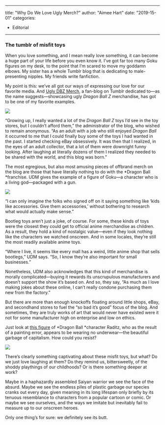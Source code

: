 
---
title: "Why Do We Love Ugly Merch?"
author: "Aimee Hart"
date: "2019-15-01"
categories:
- Editorial
---

### The tumblr of misfit toys

When you love something, and I mean really love something, it can become a huge part of your life before you even know it. I’ve got far too many Goku figures on my desk, to the point that I’m scared to move my goddamn elbows. My sister has a whole Tumblr blog that is dedicating to male-presenting nipples. My friends write fanfiction. 

My point is this: we’ve all got our ways of expressing our love for our favorite media. And [Ugly DBZ Merch](http://uglydbzmerch.tumblr.com/), a fan-blog on Tumblr dedicated to—as the name suggests—showcasing ugly *Dragon Ball Z* merchandise, has got to be one of my favorite examples. 

![](/wp-content/uploads/2019/01/Broly-Scream.jpg?w=1170&#038;ssl=1)

“Growing up, I really wanted a lot of the *Dragon Ball Z* toys I&#8217;d see in the toy stores, but I couldn&#8217;t afford them,” the administrator of the blog, who wished to remain anonymous. “As an adult with a job who still enjoyed *Dragon Ball* it occurred to me that I could finally buy some of the toys I had wanted in the past. I started checking eBay obsessively. It was then that I realized, in the eyes of an adult collector, that a lot of them were downright funny looking. After laughing at literally dozens of them I realized they needed to be shared with the world, and this blog was born.”

The most egregious, but also most amusing pieces of offbrand merch on the blog are those that have literally nothing to do with the *Dragon Ball *franchise. UDM gives the example of a figure of Goku—a character who is a living god—packaged with a gun. 

![](/wp-content/uploads/2019/01/tumblr_nsf2xj84F91rj0fx8o1_500.jpg?w=1170&#038;ssl=1)

“I can only imagine the folks who signed off on it saying something like ‘kids like accessories. Give them accessories,’ without bothering to research what would actually make sense.” 

Bootleg toys aren’t just a joke, of course. For some, these kinds of toys were the closest they could get to official anime merchandise as children. As a result, they hold a kind of nostalgic value—even if they look nothing like the characters we watched onscreen. And in some locales, they’re still the most readily available anime toys.

“Where I live, it seems like every mall has a weird, little anime shop that sells bootlegs,” UDM says. “So, I know they&#8217;re also important for small businesses.”

Nonetheless, UDM also acknowledges that this kind of merchandise is morally complicated—buying it rewards its unscrupulous manufacturers and doesn’t support the show it’s based on. And so, they say, “As much as I love making jokes about these online, I can&#8217;t really condone purchasing them new from the factory.” 

But there are more than enough knockoffs floating around little shops, eBay, and secondhand stores to fuel the “so bad it’s good” focus of the blog. And sometimes, they are truly works of art that would never have existed were it not for some manufacturer high on enterprise and low on ethics.

 Just look at [this figure](http://uglydbzmerch.tumblr.com/post/135216155239/you-know-raditz-we-should-put-aside-our) of *Dragon Ball *character Raditz, who as the result of a painting error, appears to be wearing no underwear—the beautiful garbage of capitalism. How could you resist?

![](/wp-content/uploads/2019/01/tumblr_inline_nzbz1s7HKh1rwk5fr_500.jpg?w=1170&#038;ssl=1)

There’s clearly something captivating about these misfit toys, but what? Do we just love laughing at them? Do they remind us, bittersweetly, of the shoddy playthings of our childhoods? Or is there something deeper at work? 

Maybe in a haphazardly assembled Saiyan warrior we see the face of the absurd. Maybe we see the endless piles of plastic garbage our species cranks out every day, given meaning in its long lifespan only briefly by its tenuous resemblance to characters from a popular cartoon or comic. Or maybe we see ourselves, and the ways we imitate but inevitably fail to measure up to our onscreen heroes.

Only one thing’s for sure: we definitely see its butt.
